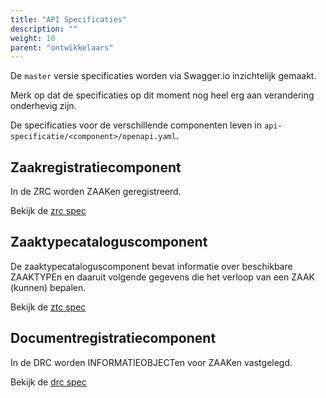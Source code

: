 ```yaml
---
title: "API Specificaties"
description: ""
weight: 10
parent: "ontwikkelaars"
---
```


De `master` versie specificaties worden via Swagger.io inzichtelijk gemaakt.

Merk op dat de specificaties op dit moment nog heel erg aan verandering
onderhevig zijn.

De specificaties voor de verschillende componenten leven in
`api-specificatie/<component>/openapi.yaml`.

## Zaakregistratiecomponent

In de ZRC worden ZAAKen geregistreerd.

Bekijk de [zrc spec](https://ref.tst.vng.cloud/zrc/api/v1/schema/)

## Zaaktypecataloguscomponent

De zaaktypecataloguscomponent bevat informatie over beschikbare ZAAKTYPEn
en daaruit volgende gegevens die het verloop van een ZAAK (kunnen) bepalen.

Bekijk de [ztc spec](https://ref.tst.vng.cloud/ztc/api/v1/schema/)


## Documentregistratiecomponent

In de DRC worden INFORMATIEOBJECTen voor ZAAKen vastgelegd.

Bekijk de [drc spec](https://ref.tst.vng.cloud/drc/api/v1/schema/)
